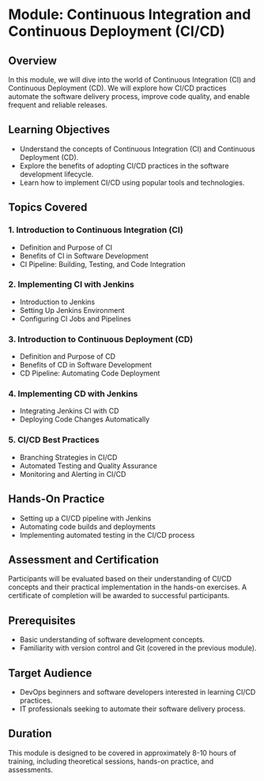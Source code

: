 # Module: Continuous Integration and Continuous Deployment (CI/CD)

## Overview
In this module, we will dive into the world of Continuous Integration (CI) and Continuous Deployment (CD). We will explore how CI/CD practices automate the software delivery process, improve code quality, and enable frequent and reliable releases.

## Learning Objectives
- Understand the concepts of Continuous Integration (CI) and Continuous Deployment (CD).
- Explore the benefits of adopting CI/CD practices in the software development lifecycle.
- Learn how to implement CI/CD using popular tools and technologies.

## Topics Covered

### 1. Introduction to Continuous Integration (CI)
- Definition and Purpose of CI
- Benefits of CI in Software Development
- CI Pipeline: Building, Testing, and Code Integration

### 2. Implementing CI with Jenkins
- Introduction to Jenkins
- Setting Up Jenkins Environment
- Configuring CI Jobs and Pipelines

### 3. Introduction to Continuous Deployment (CD)
- Definition and Purpose of CD
- Benefits of CD in Software Development
- CD Pipeline: Automating Code Deployment

### 4. Implementing CD with Jenkins
- Integrating Jenkins CI with CD
- Deploying Code Changes Automatically

### 5. CI/CD Best Practices
- Branching Strategies in CI/CD
- Automated Testing and Quality Assurance
- Monitoring and Alerting in CI/CD

## Hands-On Practice
- Setting up a CI/CD pipeline with Jenkins
- Automating code builds and deployments
- Implementing automated testing in the CI/CD process

## Assessment and Certification
Participants will be evaluated based on their understanding of CI/CD concepts and their practical implementation in the hands-on exercises. A certificate of completion will be awarded to successful participants.

## Prerequisites
- Basic understanding of software development concepts.
- Familiarity with version control and Git (covered in the previous module).

## Target Audience
- DevOps beginners and software developers interested in learning CI/CD practices.
- IT professionals seeking to automate their software delivery process.

## Duration
This module is designed to be covered in approximately 8-10 hours of training, including theoretical sessions, hands-on practice, and assessments.
